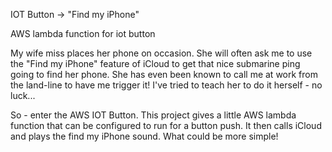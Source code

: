 
IOT Button -> "Find my iPhone"

AWS lambda function for iot button


My wife miss places her phone on occasion.  She will often ask me to use the
"Find my iPhone" feature of iCloud to get that nice submarine ping going to find
her phone.  She has even been known to call me at work from the land-line to 
have me trigger it!  I've tried to teach her to do it herself - no luck...

So - enter the AWS IOT Button.  This project gives a little AWS lambda function
that can be configured to run for a button push.  It then calls iCloud and plays
the find my iPhone sound.  What could be more simple!